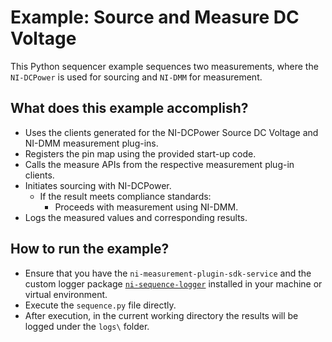 # Example: Source and Measure DC Voltage

This Python sequencer example sequences two measurements, where the `NI-DCPower` is used for sourcing and `NI-DMM` for measurement.

## What does this example accomplish?

- Uses the clients generated for the NI-DCPower Source DC Voltage and NI-DMM measurement plug-ins.
- Registers the pin map using the provided start-up code.
- Calls the measure APIs from the respective measurement plug-in clients.
- Initiates sourcing with NI-DCPower.
  - If the result meets compliance standards:
    - Proceeds with measurement using NI-DMM.
- Logs the measured values and corresponding results.

## How to run the example?

- Ensure that you have the `ni-measurement-plugin-sdk-service` and the custom logger package [`ni-sequence-logger`](/dist/sequence_logger-0.1.0.dev0-py3-none-any.whl) installed in your machine or virtual environment.
- Execute the `sequence.py` file directly.
- After execution, in the current working directory the results will be logged under the `logs\` folder.

